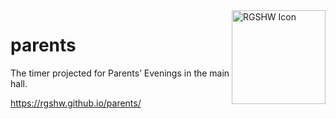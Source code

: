 <img src="https://raw.githubusercontent.com/rgshw/parents/master/rgshw.png" alt="RGSHW Icon" align="right" width="150"/>

# parents

The timer projected for Parents’ Evenings in the main hall.

https://rgshw.github.io/parents/
